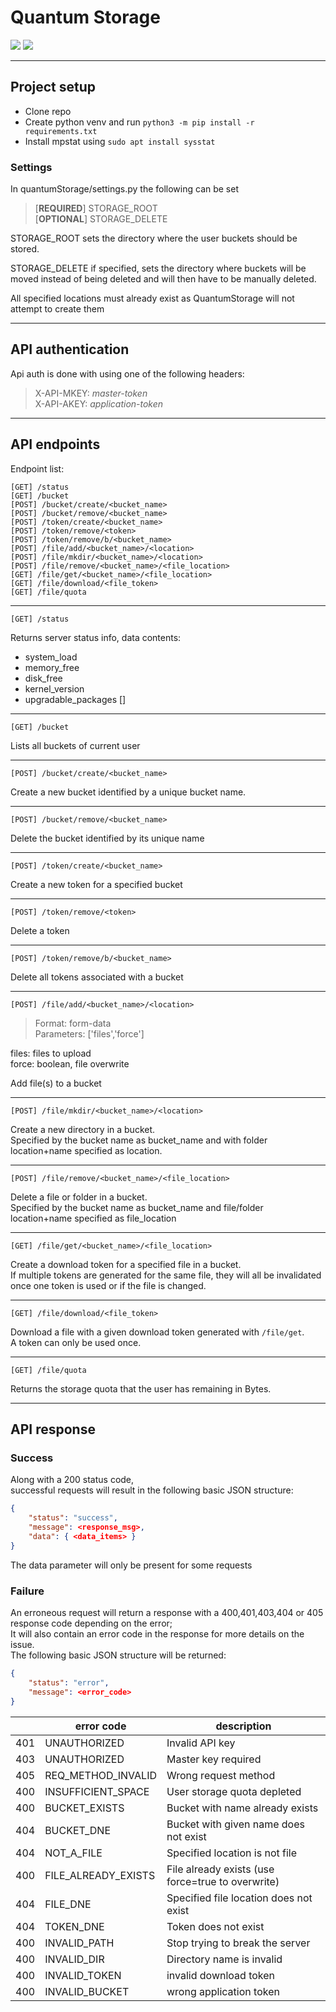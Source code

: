 # Quantum Storage
![](https://img.shields.io/badge/Python-3.9.4-yellow)  ![](https://img.shields.io/badge/Django-3.2.4-yellowgreen)

---
## Project setup
- Clone repo
- Create python venv and run `python3 -m pip install -r requirements.txt`
- Install mpstat using `sudo apt install sysstat`  
### Settings
In quantumStorage/settings.py the following can be set  
> [__REQUIRED__] STORAGE_ROOT  
>  [__OPTIONAL__] STORAGE_DELETE  

STORAGE_ROOT sets the directory where the user buckets should be stored.

STORAGE_DELETE if specified, sets the directory where buckets will be moved instead of being deleted and will then have to be manually deleted.


All specified locations must already exist as QuantumStorage will not attempt to create them

---
## API authentication

Api auth is done with using one of the following headers:
> X-API-MKEY: _master-token_  
> X-API-AKEY: _application-token_

---
## API endpoints

Endpoint list:
```django
[GET] /status
[GET] /bucket
[POST] /bucket/create/<bucket_name>
[POST] /bucket/remove/<bucket_name>
[POST] /token/create/<bucket_name>
[POST] /token/remove/<token>
[POST] /token/remove/b/<bucket_name>
[POST] /file/add/<bucket_name>/<location>
[POST] /file/mkdir/<bucket_name>/<location>
[POST] /file/remove/<bucket_name>/<file_location>
[GET] /file/get/<bucket_name>/<file_location>
[GET] /file/download/<file_token>
[GET] /file/quota
```
---
`[GET] /status`

Returns server status info, data contents:
- system_load
- memory_free
- disk_free
- kernel_version
- upgradable_packages []

---
`[GET] /bucket`

Lists all buckets of current user

---
`[POST] /bucket/create/<bucket_name>`

Create a new bucket identified by a unique bucket name.

---
`[POST] /bucket/remove/<bucket_name>`

Delete the bucket identified by its unique name

---
`[POST] /token/create/<bucket_name>`

Create a new token for a specified bucket

---
`[POST] /token/remove/<token>`

Delete a token

---
`[POST] /token/remove/b/<bucket_name>`

Delete all tokens associated with a bucket

---
`[POST] /file/add/<bucket_name>/<location>`

> Format: form-data  
> Parameters: ['files','force']  

files: files to upload  
force: boolean, file overwrite

Add file(s) to a bucket 

---
`[POST] /file/mkdir/<bucket_name>/<location>`

Create a new directory in a bucket.  
Specified by the bucket name as bucket_name and with folder location+name specified as location.

---
`[POST] /file/remove/<bucket_name>/<file_location>`

Delete a file or folder in a bucket.  
Specified by the bucket name as bucket_name and file/folder location+name specified as file_location

---
`[GET] /file/get/<bucket_name>/<file_location>`

Create a download token for a specified file in a bucket.  
If multiple tokens are generated for the same file, they will all be invalidated once one token is used or if the file is changed.

---
`[GET] /file/download/<file_token>`

Download a file with a given download token generated with `/file/get`.  
A token can only be used once.

---
`[GET] /file/quota`

Returns the storage quota that the user has remaining in Bytes.

--- 
## API response

### __Success__
Along with a 200 status code,  
successful requests will result in the following basic JSON structure:
```json
{
    "status": "success",
    "message": <response_msg>,
    "data": { <data_items> }
}
```
The data parameter will only be present for some requests

### __Failure__
An erroneous request will return a response with a 400,401,403,404 or 405 response code depending on the error;  
It will also contain an error code in the response for more details on the issue.  
The following basic JSON structure will be returned:
```json
{
    "status": "error", 
    "message": <error_code>
}
```

|     | error code          | description                                       |
|-----|---------------------|---------------------------------------------------|
| 401 | UNAUTHORIZED        | Invalid API key                                   |
| 403 | UNAUTHORIZED        | Master key required                               |
| 405 | REQ_METHOD_INVALID  | Wrong request method                              |
| 400 | INSUFFICIENT_SPACE  | User storage quota depleted                       |
| 400 | BUCKET_EXISTS       | Bucket with name already exists                   |
| 404 | BUCKET_DNE          | Bucket with given name does not exist             |
| 404 | NOT_A_FILE          | Specified location is not file                    |
| 400 | FILE_ALREADY_EXISTS | File already exists (use force=true to overwrite) |
| 404 | FILE_DNE            | Specified file location does not exist            |
| 404 | TOKEN_DNE           | Token does not exist                              |
| 400 | INVALID_PATH        | Stop trying to break the server                   |
| 400 | INVALID_DIR         | Directory name is invalid                         |
| 400 | INVALID_TOKEN       | invalid download token                            |
| 400 | INVALID_BUCKET      | wrong application token                           |